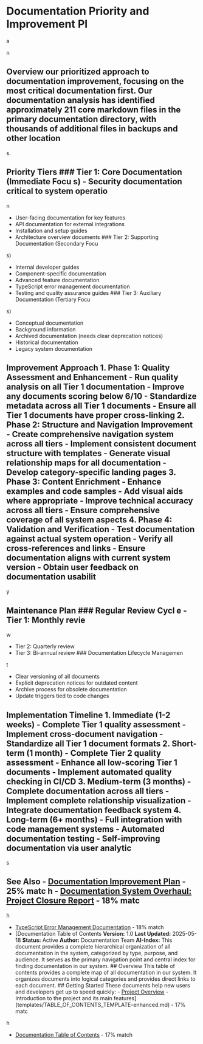 # Documentation Priority and Improvement Pl

a

n

## Overview our prioritized approach to documentation improvement, focusing on the most critical documentation first. Our documentation analysis has identified approximately 211 core markdown files in the primary documentation directory, with thousands of additional files in backups and other location

s.

## Priority Tiers ### Tier 1: Core Documentation (Immediate Focu s) - Security documentation critical to system operatio

n

- User-facing documentation for key features
- API documentation for external integrations
- Installation and setup guides
- Architecture overview documents ### Tier 2: Supporting Documentation (Secondary Focu

s)
- Internal developer guides
- Component-specific documentation
- Advanced feature documentation
- TypeScript error management documentation
- Testing and quality assurance guides ### Tier 3: Auxiliary Documentation (Tertiary Focu

s)
- Conceptual documentation
- Background information
- Archived documentation (needs clear deprecation notices)
- Historical documentation
- Legacy system documentation

## Improvement Approach 1. **Phase 1: Quality Assessment and Enhancement** - Run quality analysis on all Tier 1 documentation - Improve any documents scoring below 6/10 - Standardize metadata across all Tier 1 documents - Ensure all Tier 1 documents have proper cross-linking 2. **Phase 2: Structure and Navigation Improvement** - Create comprehensive navigation system across all tiers - Implement consistent document structure with templates - Generate visual relationship maps for all documentation - Develop category-specific landing pages 3. **Phase 3: Content Enrichment** - Enhance examples and code samples - Add visual aids where appropriate - Improve technical accuracy across all tiers - Ensure comprehensive coverage of all system aspects 4. **Phase 4: Validation and Verification** - Test documentation against actual system operation - Verify all cross-references and links - Ensure documentation aligns with current system version - Obtain user feedback on documentation usabilit

y

## Maintenance Plan ### Regular Review Cycl e - Tier 1: Monthly revie

w

- Tier 2: Quarterly review
- Tier 3: Bi-annual review ### Documentation Lifecycle Managemen

t
- Clear versioning of all documents
- Explicit deprecation notices for outdated content
- Archive process for obsolete documentation
- Update triggers tied to code changes

## Implementation Timeline 1. **Immediate (1-2 weeks)** - Complete Tier 1 quality assessment - Implement cross-document navigation - Standardize all Tier 1 document formats 2. **Short-term (1 month)** - Complete Tier 2 quality assessment - Enhance all low-scoring Tier 1 documents - Implement automated quality checking in CI/CD 3. **Medium-term (3 months)** - Complete documentation across all tiers - Implement complete relationship visualization - Integrate documentation feedback system 4. **Long-term (6+ months)** - Full integration with code management systems - Automated documentation testing - Self-improving documentation via user analytic

s

## See Also - [Documentation Improvement Plan](DOCUMENTATION_IMPROVEMENT_PLAN.md) - 25% matc h - [Documentation System Overhaul: Project Closure Report](PROJECT_CLOSURE_REPORT.md) - 18% matc

h

- [TypeScript Error Management Documentation](typescript/README.md) - 18% match
- [Documentation Table of Contents **Version:** 1.0 **Last Updated:** 2025-05-18 **Status:** Active **Author:** Documentation Team **AI-Index:** This document provides a complete hierarchical organization of all documentation in the system, categorized by type, purpose, and audience. It serves as the primary navigation point and central index for finding documentation in our system. ## Overview This table of contents provides a complete map of all documentation in our system. It organizes documents into logical categories and provides direct links to each document. ## Getting Started These documents help new users and developers get up to speed quickly: - [Project Overview](../README.md) - Introduction to the project and its main features](templates/TABLE_OF_CONTENTS_TEMPLATE-enhanced.md) - 17% matc

h
- [Documentation Table of Contents](templates/TABLE_OF_CONTENTS_TEMPLATE.md) - 17% match